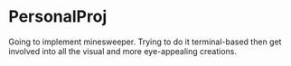 # PersonalProj
Going to implement minesweeper. Trying to do it terminal-based then get involved into all the visual and more eye-appealing creations. 
